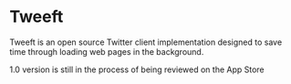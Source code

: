Tweeft
======

Tweeft is an open source Twitter client implementation designed to save time through loading web pages in the background.

1.0 version is still in the process of being reviewed on the App Store


